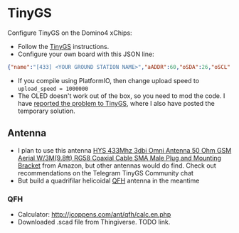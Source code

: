 # TinyGS
Configure TinyGS on the Domino4 xChips:
- Follow the [TinyGS](https://tinygs.com) instructions.
- Configure your own board with this JSON line:
```JSON
{"name":"[433] <YOUR GROUND STATION NAME>","aADDR":60,"oSDA":26,"oSCL":27,"oRST”:0,”pBut”:0,”led”:0,”radio":1,"lNSS":15,"lDIO0":33,"lDIO1”:0,”lBUSSY”:0,”lRST”:0,”lMISO":12,"lMOSI":13,"lSCK":14,"lTCXOV":0.0}
```

- If you compile using PlatformIO, then change upload speed to `upload_speed = 1000000`
- The OLED doesn't work out of the box, so you need to mod the code. I have [reported the problem to TinyGS](https://github.com/G4lile0/tinyGS/issues/146), where I also have posted the temporary solution.

## Antenna
- I plan to use this antenna [HYS 433Mhz 3dbi Omni Antenna 50 Ohm GSM Aerial W/3M(9.8ft) RG58 Coaxial Cable SMA Male Plug and Mounting Bracket](https://www.amazon.com/gp/product/B086YV2QLS) from Amazon, but other antennas would do find. Check out recommendations on the Telegram TinyGS Community chat
- But build a quadrifilar helicoidal [QFH](#QFH) antenna in the meantime

### QFH
- Calculator: http://jcoppens.com/ant/qfh/calc.en.php
- Downloaded .scad file from Thingiverse. TODO link.
